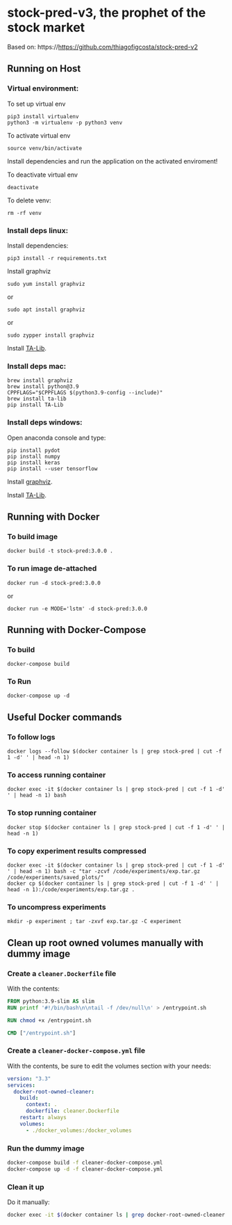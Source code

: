 # stock-pred-v3, the prophet of the stock market

Based on: https://https://github.com/thiagofigcosta/stock-pred-v2

## Running on Host

### Virtual environment:

To set up virtual env

```
pip3 install virtualenv
python3 -m virtualenv -p python3 venv
```

To activate virtual env

```
source venv/bin/activate
```

Install dependencies and run the application on the activated enviroment!

To deactivate virtual env

```
deactivate
```

To delete venv:

```
rm -rf venv
```

### Install deps linux:

Install dependencies:

```
pip3 install -r requirements.txt
```

Install graphviz

```
sudo yum install graphviz
```

or

```
sudo apt install graphviz
```

or

```
sudo zypper install graphviz
```

Install [TA-Lib](https://pypi.org/project/TA-Lib/).

### Install deps mac:

```
brew install graphviz
brew install python@3.9
CPPFLAGS="$CPPFLAGS $(python3.9-config --include)"
brew install ta-lib
pip install TA-Lib
```

### Install deps windows:

Open anaconda console and type:

```
pip install pydot
pip install numpy
pip install keras
pip install --user tensorflow
```

Install [graphviz](https://graphviz.gitlab.io/download/).

Install [TA-Lib](https://pypi.org/project/TA-Lib/).

## Running with Docker

### To build image

```
docker build -t stock-pred:3.0.0 .
```

### To run image de-attached

```
docker run -d stock-pred:3.0.0
```

or

```
docker run -e MODE='lstm' -d stock-pred:3.0.0
```

## Running with Docker-Compose

### To build

```
docker-compose build
```

### To Run

```
docker-compose up -d
```

## Useful Docker commands

### To follow logs

```
docker logs --follow $(docker container ls | grep stock-pred | cut -f 1 -d' ' | head -n 1)
```

### To access running container

```
docker exec -it $(docker container ls | grep stock-pred | cut -f 1 -d' ' | head -n 1) bash
```

### To stop running container

```
docker stop $(docker container ls | grep stock-pred | cut -f 1 -d' ' | head -n 1)
```

### To copy experiment results compressed

```
docker exec -it $(docker container ls | grep stock-pred | cut -f 1 -d' ' | head -n 1) bash -c "tar -zcvf /code/experiments/exp.tar.gz /code/experiments/saved_plots/"
docker cp $(docker container ls | grep stock-pred | cut -f 1 -d' ' | head -n 1):/code/experiments/exp.tar.gz .
```

### To uncompress experiments

```
mkdir -p experiment ; tar -zxvf exp.tar.gz -C experiment
```

## Clean up root owned volumes manually with dummy image

### Create a `cleaner.Dockerfile` file
With the contents:
```Dockerfile
FROM python:3.9-slim AS slim
RUN printf '#!/bin/bash\n\ntail -f /dev/null\n' > /entrypoint.sh

RUN chmod +x /entrypoint.sh

CMD ["/entrypoint.sh"]
```

### Create a `cleaner-docker-compose.yml` file
With the contents, be sure to edit the volumes section with your needs:
```yml
version: "3.3"
services:
  docker-root-owned-cleaner:
    build:
      context: .
      dockerfile: cleaner.Dockerfile
    restart: always
    volumes:
      - ./docker_volumes:/docker_volumes
```

### Run the dummy image
```bash
docker-compose build -f cleaner-docker-compose.yml
docker-compose up -d -f cleaner-docker-compose.yml
```

### Clean it up
Do it manually:
```bash
docker exec -it $(docker container ls | grep docker-root-owned-cleaner | cut -f 1 -d' ' | head -n 1) bash
```
